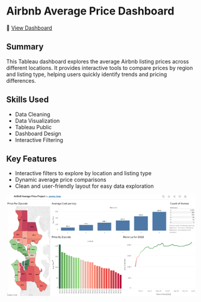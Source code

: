 # Airbnb Average Price Dashboard

🔗 [View Dashboard](https://public.tableau.com/views/AirBnBAveragePriceProject/Dashboard1?:language=en-US&publish=yes&:sid=&:redirect=auth&:display_count=n&:origin=viz_share_link)

## Summary
This Tableau dashboard explores the average Airbnb listing prices across different locations. It provides interactive tools to compare prices by region and listing type, helping users quickly identify trends and pricing differences.

## Skills Used
- Data Cleaning
- Data Visualization
- Tableau Public
- Dashboard Design
- Interactive Filtering

## Key Features
- Interactive filters to explore by location and listing type
- Dynamic average price comparisons
- Clean and user-friendly layout for easy data exploration

![Airbnb Dashboard Preview](screenshot.png)
